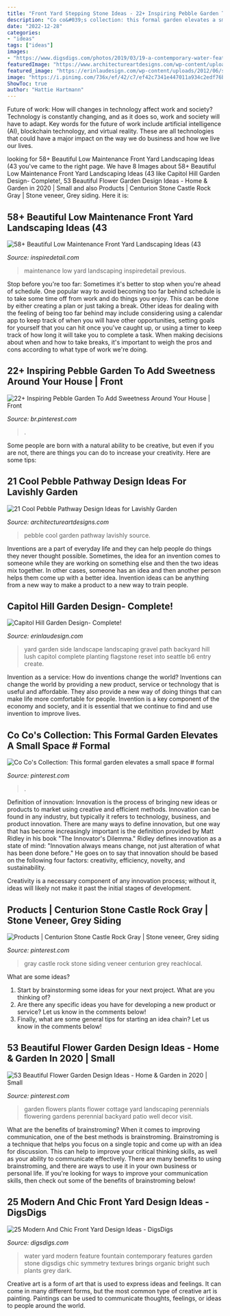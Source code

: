 ```yaml
---
title: "Front Yard Stepping Stone Ideas - 22+ Inspiring Pebble Garden To Add Sweetness Around Your House"
description: "Co co&#039;s collection: this formal garden elevates a small space # formal"
date: "2022-12-28"
categories:
- "ideas"
tags: ["ideas"]
images:
- "https://www.digsdigs.com/photos/2019/03/19-a-contemporary-water-feature-with-a-mini-fountain-surrounded-with-grasses-will-harmonize-your-front-yard.jpg"
featuredImage: "https://www.architectureartdesigns.com/wp-content/uploads/2014/02/626-630x917.jpg"
featured_image: "https://erinlaudesign.com/wp-content/uploads/2012/06/seattle_landscape_design_b6-e1339448389483-680x1024.jpg"
image: "https://i.pinimg.com/736x/ef/42/c7/ef42c7341e447011a934c2edf76b56cc.jpg"
ShowToc: true
author: "Hattie Hartmann"
---
```



Future of work: How will changes in technology affect work and society?
Technology is constantly changing, and as it does so, work and society will have to adapt. Key words for the future of work include artificial intelligence (AI), blockchain technology, and virtual reality. These are all technologies that could have a major impact on the way we do business and how we live our lives.

	

		
looking for 58+ Beautiful Low Maintenance Front Yard Landscaping Ideas (43 you've came to the right page. We have 8 Images about 58+ Beautiful Low Maintenance Front Yard Landscaping Ideas (43 like Capitol Hill Garden Design- Complete!, 53 Beautiful Flower Garden Design Ideas - Home &amp; Garden in 2020 | Small and also Products | Centurion Stone Castle Rock Gray | Stone veneer, Grey siding. Here it is:
		
    
## 58+ Beautiful Low Maintenance Front Yard Landscaping Ideas (43

<img loading=lazy src="https://i1.wp.com/inspiredetail.com/wp-content/uploads/2018/10/58-Beautiful-Low-Maintenance-Front-Yard-Landscaping-Ideas-43.jpg?fit=768%2C1156&amp;ssl=1" onerror="this.onerror=null;this.src='https://tse2.mm.bing.net/th?id=OIP.NYxuGS-3rK3GVkPsx8npHAHaLJ&amp;pid=15.1';" alt="58+ Beautiful Low Maintenance Front Yard Landscaping Ideas (43">

_Source: inspiredetail.com_

>maintenance low yard landscaping inspiredetail previous. 

	

Stop before you're too far: Sometimes it's better to stop when you're ahead of schedule.
One popular way to avoid becoming too far behind schedule is to take some time off from work and do things you enjoy. This can be done by either creating a plan or just taking a break. Other ideas for dealing with the feeling of being too far behind may include considering using a calendar app to keep track of when you will have other opportunities, setting goals for yourself that you can hit once you've caught up, or using a timer to keep track of how long it will take you to complete a task. When making decisions about when and how to take breaks, it's important to weigh the pros and cons according to what type of work we're doing.

    
## 22+ Inspiring Pebble Garden To Add Sweetness Around Your House | Front

<img loading=lazy src="https://i.pinimg.com/736x/ef/42/c7/ef42c7341e447011a934c2edf76b56cc.jpg" onerror="this.onerror=null;this.src='https://tse1.mm.bing.net/th?id=OIP.sluCVLWi6ywUaHLhof1augHaLJ&amp;pid=15.1';" alt="22+ Inspiring Pebble Garden To Add Sweetness Around Your House | Front">

_Source: br.pinterest.com_

>. 

	

Some people are born with a natural ability to be creative, but even if you are not, there are things you can do to increase your creativity. Here are some tips:

    
## 21 Cool Pebble Pathway Design Ideas For Lavishly Garden

<img loading=lazy src="https://www.architectureartdesigns.com/wp-content/uploads/2014/02/626-630x917.jpg" onerror="this.onerror=null;this.src='https://tse4.mm.bing.net/th?id=OIP.xQipretCdEDVN_3JnJSqhQHaKx&amp;pid=15.1';" alt="21 Cool Pebble Pathway Design Ideas for Lavishly Garden">

_Source: architectureartdesigns.com_

>pebble cool garden pathway lavishly source. 

	

Inventions are a part of everyday life and they can help people do things they never thought possible. Sometimes, the idea for an invention comes to someone while they are working on something else and then the two ideas mix together. In other cases, someone has an idea and then another person helps them come up with a better idea. Invention ideas can be anything from a new way to make a product to a new way to train people.

    
## Capitol Hill Garden Design- Complete!

<img loading=lazy src="https://erinlaudesign.com/wp-content/uploads/2012/06/seattle_landscape_design_b6-e1339448389483-680x1024.jpg" onerror="this.onerror=null;this.src='https://tse4.mm.bing.net/th?id=OIP.q8d-TmUt6U2mckMd9qUXiAHaLJ&amp;pid=15.1';" alt="Capitol Hill Garden Design- Complete!">

_Source: erinlaudesign.com_

>yard garden side landscape landscaping gravel path backyard hill lush capitol complete planting flagstone reset into seattle b6 entry create. 

	

Invention as a service: How do inventions change the world?
Inventions can change the world by providing a new product, service or technology that is useful and affordable. They also provide a new way of doing things that can make life more comfortable for people. Invention is a key component of the economy and society, and it is essential that we continue to find and use invention to improve lives.

    
## Co Co&#039;s Collection: This Formal Garden Elevates A Small Space # Formal

<img loading=lazy src="https://i.pinimg.com/736x/b9/d2/07/b9d2071033ba95b06a79143b58b8e04a--backyard-garden-ideas-garden-paths.jpg" onerror="this.onerror=null;this.src='https://tse1.mm.bing.net/th?id=OIP.5HFJpyIxfqfHMEc83NGfmwAAAA&amp;pid=15.1';" alt="Co Co&#039;s Collection: This formal garden elevates a small space # formal">

_Source: pinterest.com_

>. 

	

Definition of innovation:
Innovation is the process of bringing new ideas or products to market using creative and efficient methods. Innovation can be found in any industry, but typically it refers to technology, business, and product innovation.
There are many ways to define innovation, but one way that has become increasingly important is the definition provided by Matt Ridley in his book "The Innovator's Dilemma." Ridley defines innovation as a state of mind: "Innovation always means change, not just alteration of what has been done before." He goes on to say that innovation should be based on the following four factors: creativity, efficiency, novelty, and sustainability.

Creativity is a necessary component of any innovation process; without it, ideas will likely not make it past the initial stages of development.

    
## Products | Centurion Stone Castle Rock Gray | Stone Veneer, Grey Siding

<img loading=lazy src="https://i.pinimg.com/736x/cf/84/c6/cf84c606d9f372bca2c10ed58f6e9774--windows-decor-castle-rock.jpg" onerror="this.onerror=null;this.src='https://tse1.mm.bing.net/th?id=OIP.xIF6mn16xnSYgYXWguYohAHaFj&amp;pid=15.1';" alt="Products | Centurion Stone Castle Rock Gray | Stone veneer, Grey siding">

_Source: pinterest.com_

>gray castle rock stone siding veneer centurion grey reachlocal. 

	

What are some ideas?
1. Start by brainstorming some ideas for your next project. What are you thinking of?
2. Are there any specific ideas you have for developing a new product or service? Let us know in the comments below!
3. Finally, what are some general tips for starting an idea chain? Let us know in the comments below!

    
## 53 Beautiful Flower Garden Design Ideas - Home &amp; Garden In 2020 | Small

<img loading=lazy src="https://i.pinimg.com/736x/d8/e5/db/d8e5db74279c0988da4a024587adf2b5.jpg" onerror="this.onerror=null;this.src='https://tse2.mm.bing.net/th?id=OIP.Bw5_XORga61D19D-JjjjGAHaJ3&amp;pid=15.1';" alt="53 Beautiful Flower Garden Design Ideas - Home &amp; Garden in 2020 | Small">

_Source: pinterest.com_

>garden flowers plants flower cottage yard landscaping perennials flowering gardens perennial backyard patio well decor visit. 

	

What are the benefits of brainstroming?
When it comes to improving communication, one of the best methods is brainstroming. Brainstroming is a technique that helps you focus on a single topic and come up with an idea for discussion. This can help to improve your critical thinking skills, as well as your ability to communicate effectively. There are many benefits to using brainstroming, and there are ways to use it in your own business or personal life. If you're looking for ways to improve your communication skills, then check out some of the benefits of brainstroming below!

    
## 25 Modern And Chic Front Yard Design Ideas - DigsDigs

<img loading=lazy src="https://www.digsdigs.com/photos/2019/03/19-a-contemporary-water-feature-with-a-mini-fountain-surrounded-with-grasses-will-harmonize-your-front-yard.jpg" onerror="this.onerror=null;this.src='https://tse1.mm.bing.net/th?id=OIP.FegND9MAYI4hqwaYr_WmqwHaLH&amp;pid=15.1';" alt="25 Modern And Chic Front Yard Design Ideas - DigsDigs">

_Source: digsdigs.com_

>water yard modern feature fountain contemporary features garden stone digsdigs chic symmetry textures brings organic bright such plants grey dark. 

	

Creative art is a form of art that is used to express ideas and feelings. It can come in many different forms, but the most common type of creative art is painting. Paintings can be used to communicate thoughts, feelings, or ideas to people around the world.

